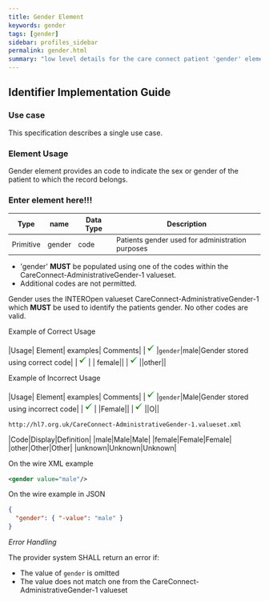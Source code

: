 ```yaml
---
title: Gender Element
keywords: gender
tags: [gender]
sidebar: profiles_sidebar
permalink: gender.html
summary: "low level details for the care connect patient 'gender' element"
---
```

## Identifier Implementation Guide ##

### Use case ###

This specification describes a single use case. 

### Element Usage ###

Gender element provides an code to indicate the sex or gender of the patient to which the record belongs.

### Enter element here!!! ###

|Type|name|Data Type|Description|
| ------------- | ------------- | ------------- | ------------- |
| Primitive| gender| code | Patients gender used for administration purposes |


- 'gender' **MUST** be populated using one of the codes within the CareConnect-AdministrativeGender-1 valueset.
- Additional codes are not permitted.


Gender uses the INTEROpen valueset CareConnect-AdministrativeGender-1 which **MUST** be used to identify the patients gender. No other codes are valid.

Example of Correct Usage

|Usage| Element| examples| Comments|
|![Tick](images/tick.png)|`gender`|male|Gender stored using correct code|
|![Tick](images/tick.png)| | female||
|![Tick](images/tick.png)||other||

Example of Incorrect Usage

|Usage| Element| examples| Comments|
|![Tick](images/tick.png)|`gender`|Male|Gender stored using incorrect code|
|![Tick](images/tick.png)| |Female||
|![Tick](images/tick.png)||O||

```http
http://hl7.org.uk/CareConnect-AdministrativeGender-1.valueset.xml
```

|Code|Display|Definition|
|male|Male|Male|
|female|Female|Female|
|other|Other|Other|
|unknown|Unknown|Unknown|


On the wire XML example

```xml
<gender value="male"/>
```

On the wire example in JSON

```json
{
  "gender": { "-value": "male" }
}
```

*Error Handling*

The provider system SHALL return an error if:

- The value of `gender` is omitted
- The value does not match one from the CareConnect-AdministrativeGender-1 valueset






